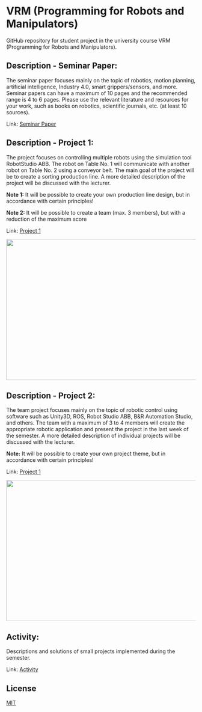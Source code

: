 # VRM (Programming for Robots and Manipulators)
GitHub repository for student project in the university course VRM (Programming for Robots and Manipulators).


## Description - Seminar Paper:

The seminar paper focuses mainly on the topic of robotics, motion planning, artificial intelligence, Industry 4.0, smart grippers/sensors, and more. Seminar papers can have a maximum of 10 pages and the recommended range is 4 to 6 pages. Please use the relevant literature and resources for your work, such as books on robotics, scientific journals, etc. (at least 10 sources).

Link: [Seminar Paper](https://github.com/rparak/VRM_GitHub_Template_Student/tree/main/Seminar_Paper)

## Description - Project 1:

The project focuses on controlling multiple robots using the simulation tool RobotStudio ABB. The robot on Table No. 1 will communicate with another robot on Table No. 2 using a conveyor belt. The main goal of the project will be to create a sorting production line. A more detailed description of the project will be discussed with the lecturer.

**Note 1:**
It will be possible to create your own production line design, but in accordance with certain principles!

**Note 2:**
It will be possible to create a team (max. 3 members), but with a reduction of the maximum score

Link: [Project 1](https://github.com/rparak/VRM_GitHub_Template_Student/tree/main/Project_1)

<p align="center">
  <img src=https://github.com/rparak/VRM_GitHub_Template_Student/blob/main/images/project_PF.png width="700" height="375">
</p>

## Description - Project 2:

The team project focuses mainly on the topic of robotic control using software such as Unity3D, ROS, Robot Studio ABB, B&R Automation Studio, and others. The team with a maximum of 3 to 4 members will create the appropriate robotic application and present the project in the last week of the semester. A more detailed description of individual projects will be discussed with the lecturer.

**Note:** 
It will be possible to create your own project theme, but in accordance with certain principles!

Link: [Project 1](https://github.com/rparak/VRM_GitHub_Template_Student/tree/main/Project_2)

<p align="center">
<img src=https://github.com/rparak/VRM_GitHub_Template_Student/blob/main/images/project_2b.png width="700" height="375">
</p>

## Activity:

Descriptions and solutions of small projects implemented during the semester.

Link: [Activity](https://github.com/rparak/VRM_GitHub_Template_Student/tree/main/Activity)



## License
[MIT](https://choosealicense.com/licenses/mit/)
